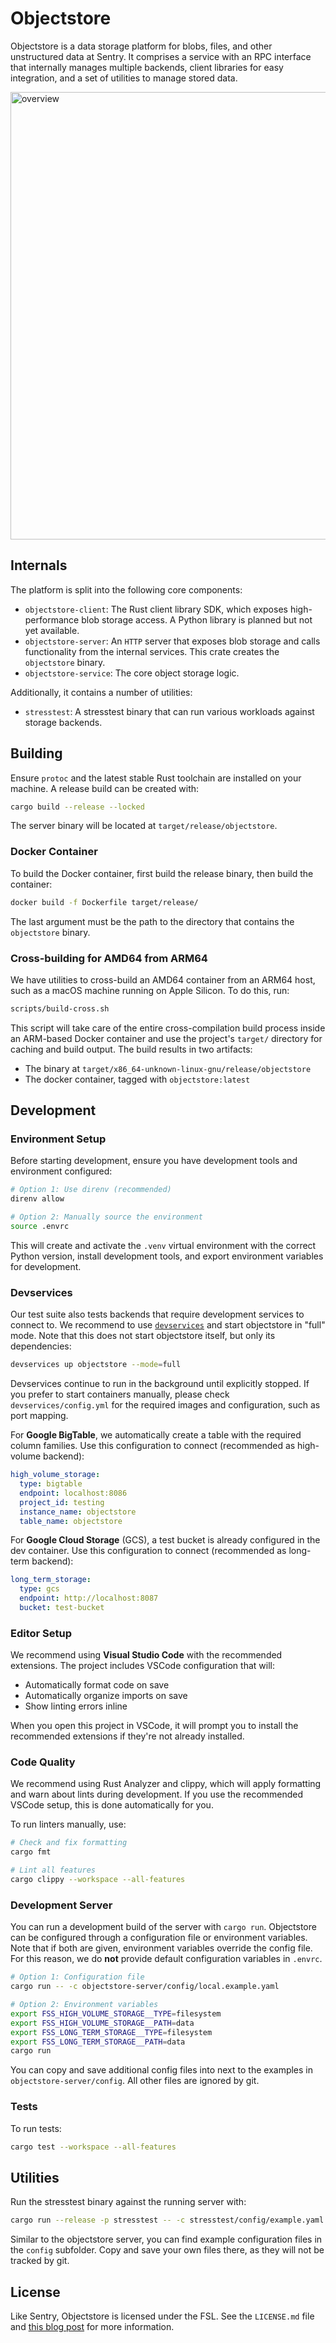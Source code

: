 # Objectstore

Objectstore is a data storage platform for blobs, files, and other unstructured
data at Sentry. It comprises a service with an RPC interface that internally
manages multiple backends, client libraries for easy integration, and a set of
utilities to manage stored data.

<img width="531" height="716" alt="overview" src="https://github.com/user-attachments/assets/e9a4df55-591c-495f-b2a6-60d76d49958e" />

## Internals

The platform is split into the following core components:

- `objectstore-client`: The Rust client library SDK, which exposes
  high-performance blob storage access. A Python library is planned but not yet
  available.
- `objectstore-server`: An `HTTP` server that exposes blob storage and calls
  functionality from the internal services. This crate creates the `objectstore`
  binary.
- `objectstore-service`: The core object storage logic.

Additionally, it contains a number of utilities:

- `stresstest`: A stresstest binary that can run various workloads against
  storage backends.

## Building

Ensure `protoc` and the latest stable Rust toolchain are installed on your
machine. A release build can be created with:

```sh
cargo build --release --locked
```

The server binary will be located at `target/release/objectstore`.

### Docker Container

To build the Docker container, first build the release binary, then build the
container:

```sh
docker build -f Dockerfile target/release/
```

The last argument must be the path to the directory that contains the
`objectstore` binary.

### Cross-building for AMD64 from ARM64

We have utilities to cross-build an AMD64 container from an ARM64 host, such as
a macOS machine running on Apple Silicon. To do this, run:

```sh
scripts/build-cross.sh
```

This script will take care of the entire cross-compilation build process inside
an ARM-based Docker container and use the project's `target/` directory for
caching and build output. The build results in two artifacts:

- The binary at `target/x86_64-unknown-linux-gnu/release/objectstore`
- The docker container, tagged with `objectstore:latest`

## Development

### Environment Setup

Before starting development, ensure you have development tools and environment
configured:

```bash
# Option 1: Use direnv (recommended)
direnv allow

# Option 2: Manually source the environment
source .envrc
```

This will create and activate the `.venv` virtual environment with the correct
Python version, install development tools, and export environment variables for
development.

### Devservices

Our test suite also tests backends that require development services to connect
to. We recommend to use [`devservices`] and start objectstore in "full" mode.
Note that this does not start objectstore itself, but only its dependencies:

[`devservices`]: https://github.com/getsentry/devservices

```sh
devservices up objectstore --mode=full
```

Devservices continue to run in the background until explicitly stopped. If you
prefer to start containers manually, please check `devservices/config.yml` for
the required images and configuration, such as port mapping.

For **Google BigTable**, we automatically create a table with the required
column families. Use this configuration to connect (recommended as high-volume
backend):

```yaml
high_volume_storage:
  type: bigtable
  endpoint: localhost:8086
  project_id: testing
  instance_name: objectstore
  table_name: objectstore
```

For **Google Cloud Storage** (GCS), a test bucket is already configured in the
dev container. Use this configuration to connect (recommended as long-term
backend):

```yaml
long_term_storage:
  type: gcs
  endpoint: http://localhost:8087
  bucket: test-bucket
```

### Editor Setup

We recommend using **Visual Studio Code** with the recommended extensions. The
project includes VSCode configuration that will:

- Automatically format code on save
- Automatically organize imports on save
- Show linting errors inline

When you open this project in VSCode, it will prompt you to install the
recommended extensions if they're not already installed.

### Code Quality

We recommend using Rust Analyzer and clippy, which will apply formatting and
warn about lints during development. If you use the recommended VSCode setup,
this is done automatically for you.

To run linters manually, use:

```sh
# Check and fix formatting
cargo fmt

# Lint all features
cargo clippy --workspace --all-features
```

### Development Server

You can run a development build of the server with `cargo run`. Objectstore can
be configured through a configuration file or environment variables. Note that
if both are given, environment variables override the config file. For this
reason, we do **not** provide default configuration variables in `.envrc`.

```sh
# Option 1: Configuration file
cargo run -- -c objectstore-server/config/local.example.yaml

# Option 2: Environment variables
export FSS_HIGH_VOLUME_STORAGE__TYPE=filesystem
export FSS_HIGH_VOLUME_STORAGE__PATH=data
export FSS_LONG_TERM_STORAGE__TYPE=filesystem
export FSS_LONG_TERM_STORAGE__PATH=data
cargo run
```

You can copy and save additional config files into next to the examples in
`objectstore-server/config`. All other files are ignored by git.

### Tests

To run tests:

```sh
cargo test --workspace --all-features
```

## Utilities

Run the stresstest binary against the running server with:

```sh
cargo run --release -p stresstest -- -c stresstest/config/example.yaml
```

Similar to the objectstore server, you can find example configuration files in
the `config` subfolder. Copy and save your own files there, as they will not be
tracked by git.

## License

Like Sentry, Objectstore is licensed under the FSL. See the `LICENSE.md` file
and [this blog post](https://blog.sentry.io/introducing-the-functional-source-license-freedom-without-free-riding/)
for more information.

